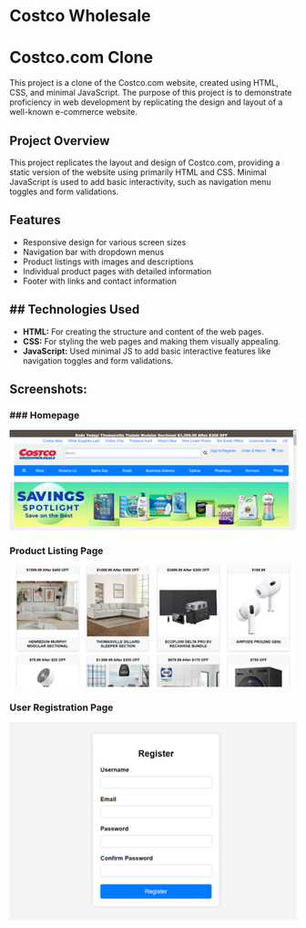 # Costco Wholesale

# Costco.com Clone

This project is a clone of the Costco.com website, created using HTML, CSS, and minimal JavaScript. The purpose of this project is to demonstrate proficiency in web development by replicating the design and layout of a well-known e-commerce website.

## Project Overview

This project replicates the layout and design of Costco.com, providing a static version of the website using primarily HTML and CSS. Minimal JavaScript is used to add basic interactivity, such as navigation menu toggles and form validations.

## Features

- Responsive design for various screen sizes
- Navigation bar with dropdown menus
- Product listings with images and descriptions
- Individual product pages with detailed information
- Footer with links and contact information

## ## Technologies Used

- **HTML:** For creating the structure and content of the web pages.
- **CSS:** For styling the web pages and making them visually appealing.
- **JavaScript:** Used minimal JS to add basic interactive features like navigation toggles and form validations.

## Screenshots:

### ### Homepage

![Homepage Screenshot](screenshots/Home.png)

### Product Listing Page

![Product Listing Page Screenshot](screenshots/Product%20Listing.png)

### User Registration Page

![Product Listing Page Screenshot](screenshots/User%20Registration.png)
